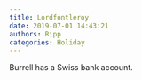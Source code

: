 ```yaml
---
title: Lordfontleroy
date: 2019-07-01 14:43:21
authors: Ripp
categories: Holiday
---
```


 Burrell has a Swiss bank account.